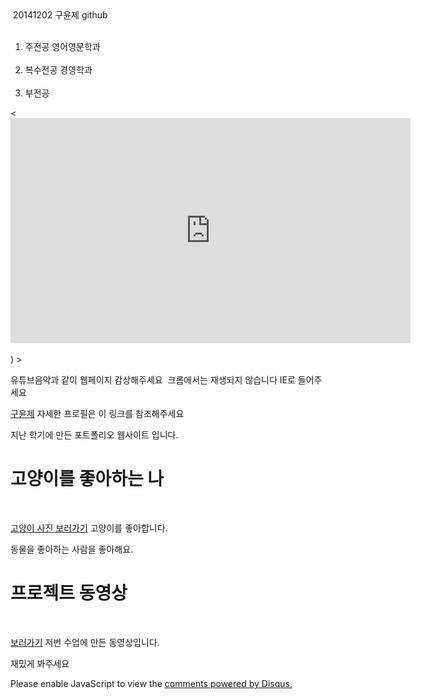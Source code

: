 <html>
<head>
  20141202 구윤제 github
  <meta charset="utf-8">
</head>
<body>
  <ol>
    <li>주전공 영어영문학과</li>
    <li>복수전공 경영학과</li>
    <li>부전공 </li>


 </ol>
 
  <p>
    <  <iframe width="640" height="360" src="http://www.youtube.com/embed/i0p1bmr0EmE?version=3&vq=highres" frameborder="0" allowfullscreen></iframe><br><br>)
></iframe>
  </p>
  <p><a 
  </ol>
  <p>
  </p>
  <p><a 
  <h1>유튜브음악과 같이 웹페이지 감상해주세요  크롬에서는 재생되지 않습니다 IE로 들어주세요   </h1>
  <p><a href="https://guchoongje.wixsite.com/yoonje" target="_blank" title="html5 specification">구윤제</a> 자세한 프로필은 이 링크를 참조해주세요
  </p>지난 학기에 만든 포트폴리오 웹사이트 입니다.

  <h1>고양이를 좋아하는 나</h1>
  <p><a href="https://www.google.co.kr/search?q=%EA%B3%A0%EC%96%91%EC%9D%B4&rlz=1C1QJDB_enKR791KR791&source=lnms&tbm=isch&sa=X&ved=0ahUKEwiDpseTkbLaAhXHULwKHWGLAI8Q_AUICigB&biw=1920&bih=974" target="_blank" title="html5 specification">고양이 사진 보러가기</a> 고양이를 좋아합니다.
  </p>동물을 좋아하는 사람을 좋아해요.

  <h1>프로젝트 동영상 </h1>
  <p><a href="https://www.youtube.com/watch?v=iTCZ9hG69Qk" target="_blank" title="html5 specification">보러가기</a> 저번 수업에 만든 동영상입니다.
  </p>재밌게 봐주세요
    </p>
  <!--Start of Tawk.to Script-->
<script type="text/javascript">
var Tawk_API=Tawk_API||{}, Tawk_LoadStart=new Date();
(function(){
var s1=document.createElement("script"),s0=document.getElementsByTagName("script")[0];
s1.async=true;
s1.src='https://embed.tawk.to/57a72994c11fe69b0bd8fa90/default';
s1.charset='UTF-8';
s1.setAttribute('crossorigin','*');
s0.parentNode.insertBefore(s1,s0);
})();
</script>
<!--End of Tawk.to Script-->
</body>
</html>
  </p>
  <p>
    <div id="disqus_thread"></div>
<script>

/**
*  RECOMMENDED CONFIGURATION VARIABLES: EDIT AND UNCOMMENT THE SECTION BELOW TO INSERT DYNAMIC VALUES FROM YOUR PLATFORM OR CMS.
*  LEARN WHY DEFINING THESE VARIABLES IS IMPORTANT: https://disqus.com/admin/universalcode/#configuration-variables*/
/*
var disqus_config = function () {
this.page.url = PAGE_URL;  // Replace PAGE_URL with your page's canonical URL variable
this.page.identifier = PAGE_IDENTIFIER; // Replace PAGE_IDENTIFIER with your page's unique identifier variable
};
*/
(function() { // DON'T EDIT BELOW THIS LINE
var d = document, s = d.createElement('script');
s.src = 'https://web1-2.disqus.com/embed.js';
s.setAttribute('data-timestamp', +new Date());
(d.head || d.body).appendChild(s);
})();
</script>
<noscript>Please enable JavaScript to view the <a href="https://disqus.com/?ref_noscript">comments powered by Disqus.</a></noscript>


